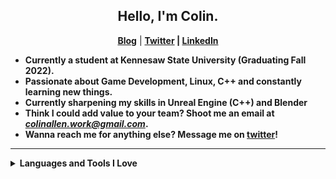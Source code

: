 <h2 align="center"> Hello, I'm Colin.</h2>
<p align="center">
  <a href=""><b>Blog</b></a> | 
  <a href=""><b>Twitter</a> |
  <a href=""><b>LinkedIn</a>
</p>

- Currently a student at Kennesaw State University (Graduating Fall 2022).
- Passionate about Game Development, Linux, C++ and constantly learning new things.
- Currently sharpening my skills in Unreal Engine (C++) and Blender
- Think I could add value to your team? Shoot me an email at *colinallen.work@gmail.com*.
- Wanna reach me for anything else? Message me on [twitter](https://twitter.com)!

----

<details>
  <summary>Languages and Tools I Love</summary>
  <br>
- Unreal Engine 5
- C++
- Linux
- Python
- Blender
- Node.JS
- JavaScript
- Unity
- C# / .NET
</details>

